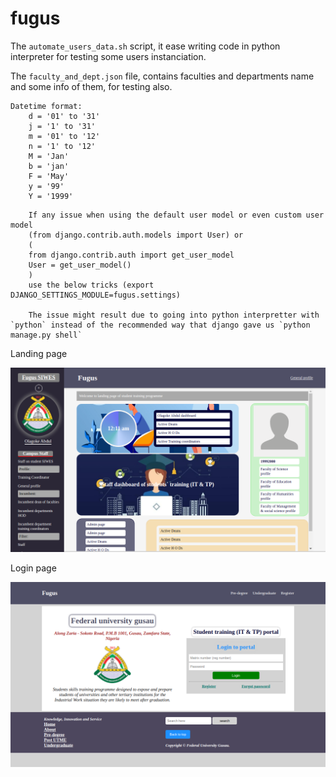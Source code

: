 # fugus

The `automate_users_data.sh` script, it ease writing code in python interpreter for testing some users instanciation.

The `faculty_and_dept.json` file, contains faculties and departments name and some info of them, for testing also.

```
Datetime format:
    d = '01' to '31'
    j = '1' to '31'
    m = '01' to '12'
    n = '1' to '12'
    M = 'Jan'
    b = 'jan'
    F = 'May'
    y = '99'
    Y = '1999'
```

```
    If any issue when using the default user model or even custom user model
    (from django.contrib.auth.models import User) or
    (
    from django.contrib.auth import get_user_model
    User = get_user_model()
    )
    use the below tricks (export DJANGO_SETTINGS_MODULE=fugus.settings)

    The issue might result due to going into python interpretter with `python` instead of the recommended way that django gave us `python manage.py shell`
```

Landing page

![snippet_theme](screen/landing.png)

Login page

![snippet_theme](screen/login.png)
